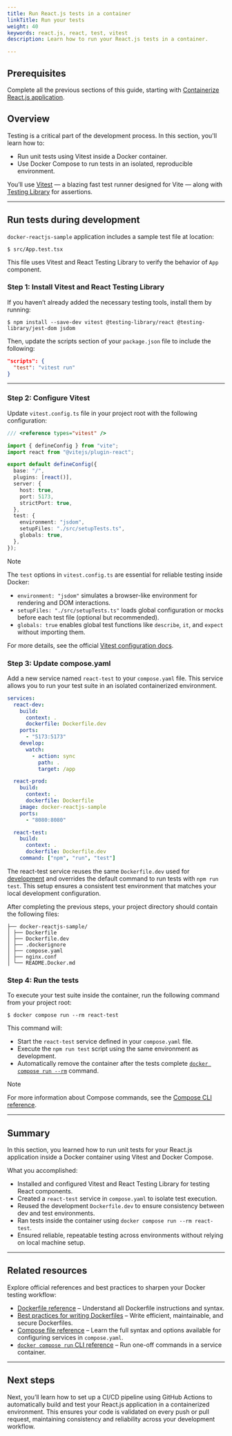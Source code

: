 ```yaml
---
title: Run React.js tests in a container
linkTitle: Run your tests
weight: 40
keywords: react.js, react, test, vitest
description: Learn how to run your React.js tests in a container.

---
```


## Prerequisites

Complete all the previous sections of this guide, starting with [Containerize React.js application](containerize.md).

## Overview

Testing is a critical part of the development process. In this section, you'll learn how to:

- Run unit tests using Vitest inside a Docker container.
- Use Docker Compose to run tests in an isolated, reproducible environment.

You’ll use [Vitest](https://vitest.dev) — a blazing fast test runner designed for Vite — along with [Testing Library](https://testing-library.com/) for assertions.

---

## Run tests during development

`docker-reactjs-sample` application includes a sample test file at location:

```console
$ src/App.test.tsx
```

This file uses Vitest and React Testing Library to verify the behavior of `App` component.

### Step 1: Install Vitest and React Testing Library

If you haven’t already added the necessary testing tools, install them by running:

```console
$ npm install --save-dev vitest @testing-library/react @testing-library/jest-dom jsdom
```

Then, update the scripts section of your `package.json` file to include the following:

```json
"scripts": {
  "test": "vitest run"
}
```

---

### Step 2: Configure Vitest

Update `vitest.config.ts` file in your project root with the following configuration:

```ts {hl_lines="14-18",linenos=true}
/// <reference types="vitest" />

import { defineConfig } from "vite";
import react from "@vitejs/plugin-react";

export default defineConfig({
  base: "/",
  plugins: [react()],
  server: {
    host: true,
    port: 5173,
    strictPort: true,
  },
  test: {
    environment: "jsdom",
    setupFiles: "./src/setupTests.ts",
    globals: true,
  },
});
```

> [!NOTE]
> The `test` options in `vitest.config.ts` are essential for reliable testing inside Docker:
> - `environment: "jsdom"` simulates a browser-like environment for rendering and DOM interactions.  
> - `setupFiles: "./src/setupTests.ts"` loads global configuration or mocks before each test file (optional but recommended).  
> - `globals: true` enables global test functions like `describe`, `it`, and `expect` without importing them.
>
> For more details, see the official [Vitest configuration docs](https://vitest.dev/config/).

### Step 3: Update compose.yaml

Add a new service named `react-test` to your `compose.yaml` file. This service allows you to run your test suite in an isolated containerized environment.

```yaml {hl_lines="22-26",linenos=true}
services:
  react-dev:
    build:
      context: .
      dockerfile: Dockerfile.dev
    ports:
      - "5173:5173"
    develop:
      watch:
        - action: sync
          path: .
          target: /app

  react-prod:
    build:
      context: .
      dockerfile: Dockerfile
    image: docker-reactjs-sample
    ports:
      - "8080:8080"

  react-test:
    build:
      context: .
      dockerfile: Dockerfile.dev
    command: ["npm", "run", "test"]

```

The react-test service reuses the same `Dockerfile.dev` used for [development](develop.md) and overrides the default command to run tests with `npm run test`. This setup ensures a consistent test environment that matches your local development configuration.


After completing the previous steps, your project directory should contain the following files:

```text
├── docker-reactjs-sample/
│ ├── Dockerfile
│ ├── Dockerfile.dev
│ ├── .dockerignore
│ ├── compose.yaml
│ ├── nginx.conf
│ └── README.Docker.md
```

### Step 4: Run the tests

To execute your test suite inside the container, run the following command from your project root:

```console
$ docker compose run --rm react-test
```

This command will:
- Start the `react-test` service defined in your `compose.yaml` file.
- Execute the `npm run test` script using the same environment as development.
- Automatically remove the container after the tests complete [`docker compose run --rm`](/engine/reference/commandline/compose_run) command.

> [!NOTE]
> For more information about Compose commands, see the [Compose CLI
> reference](/reference/cli/docker/compose/_index.md).

---

## Summary

In this section, you learned how to run unit tests for your React.js application inside a Docker container using Vitest and Docker Compose.

What you accomplished:
- Installed and configured Vitest and React Testing Library for testing React components.
- Created a `react-test` service in `compose.yaml` to isolate test execution.
- Reused the development `Dockerfile.dev` to ensure consistency between dev and test environments.
- Ran tests inside the container using `docker compose run --rm react-test`.
- Ensured reliable, repeatable testing across environments without relying on local machine setup.

---

## Related resources

Explore official references and best practices to sharpen your Docker testing workflow:

- [Dockerfile reference](/reference/dockerfile/) – Understand all Dockerfile instructions and syntax.
- [Best practices for writing Dockerfiles](/develop/develop-images/dockerfile_best-practices/) – Write efficient, maintainable, and secure Dockerfiles.
- [Compose file reference](/compose/compose-file/) – Learn the full syntax and options available for configuring services in `compose.yaml`.  
- [`docker compose run` CLI reference](/reference/cli/docker/compose/run/) – Run one-off commands in a service container.
---

## Next steps

Next, you’ll learn how to set up a CI/CD pipeline using GitHub Actions to automatically build and test your React.js application in a containerized environment. This ensures your code is validated on every push or pull request, maintaining consistency and reliability across your development workflow.

